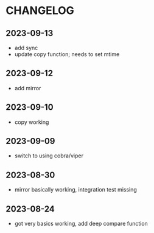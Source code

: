 # CHANGELOG

## 2023-09-13

- add sync
- update copy function; needs to set mtime

## 2023-09-12

- add mirror

## 2023-09-10

- copy working

## 2023-09-09

- switch to using cobra/viper

## 2023-08-30

- mirror basically working, integration test missing

## 2023-08-24

- got very basics working, add deep compare function
